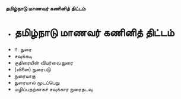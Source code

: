 **தமிழ்நாடு மாணவர் கணினித் திட்டம்**
- # தமிழ்நாடு மாணவர் கணினித் திட்டம்
- n. நுரை
- சவுக்கடி
- குதிரையின் வியர்வை நுரை
- (வினை) நுரைபடு
- நுரையாகு
- நுரையால் மூடப்பெறு
- மழிப்பதற்காகச் சவுக்கார நுரைதடவு.

